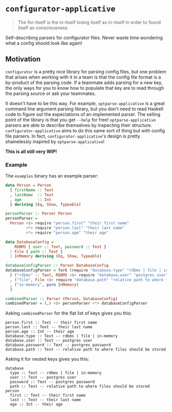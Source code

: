 # `configurator-applicative`

> The for-itself is the in-itself losing itself as in-itself in order to found itself as consciousness.

Self-describing parsers for configurator files. Never waste time wondering what a config should look like again!

## Motivation

`configurator` is a pretty nice library for parsing config files, but one problem that arises when working with it in a team is that the config file format is a by-product of the parsing code. If a teammate adds parsing for a new key, the only ways for you to know how to populate that key are to read through the parsing source or ask your teammates.

It doesn't have to be this way. For example, `optparse-applicative` is a great command line argument parsing library, but you don't need to read Haskell code to figure out the expectations of an implemented parser. The selling point of the library is that you get `--help` for free! `optparse-applicative` parsers are able to describe themselves by inspecting their structure. `configurator-applicative` aims to do this same sort of thing but with config file parsers. In fact, `configurator-applicative`'s design is pretty shamelessly inspired by `optparse-applicative`!

**This is all still very WIP!**

### Example
The `examples` binary has an example parser:

```haskell
data Person = Person
  { firstName :: Text
  , lastName  :: Text
  , age       :: Int
  } deriving (Eq, Show, Typeable)

personParser :: Parser Person
personParser =
  Person <$> require "person.first" "their first name"
         <*> require "person.last" "their last name"
         <*> require "person.age" "their age"

data DatabaseConfig =
    RDBMS { user :: Text, password :: Text }
  | File { path :: Text }
  | InMemory deriving (Eq, Show, Typeable)

databaseConfigParser :: Parser DatabaseConfig
databaseConfigParser = fork (require "database.type" "rdbms | file | in-memory") $
  [ ("rdbms" :: Text, RDBMS <$> require "database.user" "postgres user" <*> require "database.password" "postgres password")
  , ("file", File <$> require "database.path" "relative path to where files should be stored")
  , ("in-memory", pure InMemory)
  ]

combinedParser :: Parser (Person, DatabaseConfig)
combinedParser = (,) <$> personParser <*> databaseConfigParser
```

Asking `combinedParser` for the flat list of keys gives you this:
```
person.first :: Text -- their first name
person.last :: Text -- their last name
person.age :: Int -- their age
database.type :: Text -- rdbms | file | in-memory
database.user :: Text -- postgres user
database.password :: Text -- postgres password
database.path :: Text -- relative path to where files should be stored
```

Asking it for nested keys gives you this:
```
database
  type :: Text -- rdbms | file | in-memory
  user :: Text -- postgres user
  password :: Text -- postgres password
  path :: Text -- relative path to where files should be stored
person
  first :: Text -- their first name
  last :: Text -- their last name
  age :: Int -- their age
```
